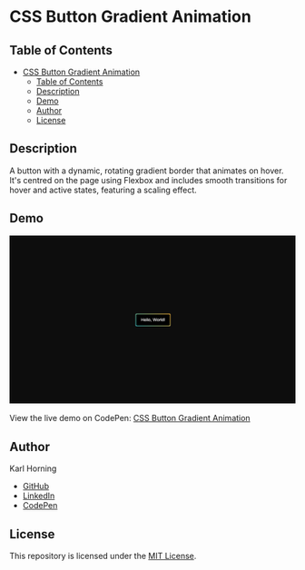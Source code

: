 # CSS Button Gradient Animation

## Table of Contents

- [CSS Button Gradient Animation](#css-button-gradient-animation)
  - [Table of Contents](#table-of-contents)
  - [Description](#description)
  - [Demo](#demo)
  - [Author](#author)
  - [License](#license)

## Description

A button with a dynamic, rotating gradient border that animates on hover. It's centred on the page using Flexbox and includes smooth transitions for hover and active states, featuring a scaling effect.

## Demo

![Preview Image](./src/img/preview.png)

View the live demo on CodePen: [CSS Button Gradient Animation](https://codepen.io/karlhorning/pen/qEWPgGq)

## Author

Karl Horning

- [GitHub](https://github.com/Karl-Horning/)
- [LinkedIn](https://www.linkedin.com/in/karl-horning/)
- [CodePen](https://codepen.io/karlhorning)

## License

This repository is licensed under the [MIT License](LICENSE).
